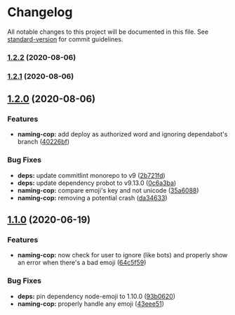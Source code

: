 # Changelog

All notable changes to this project will be documented in this file. See [standard-version](https://github.com/conventional-changelog/standard-version) for commit guidelines.

### [1.2.2](https://github.com/p3ol/hypnobots/compare/v1.2.1...v1.2.2) (2020-08-06)

### [1.2.1](https://github.com/p3ol/hypnobots/compare/v1.2.0...v1.2.1) (2020-08-06)

## [1.2.0](https://github.com/p3ol/hypnobots/compare/v1.1.0...v1.2.0) (2020-08-06)


### Features

* **naming-cop:** add deploy as authorized word and ignoring dependabot's branch ([40226bf](https://github.com/p3ol/hypnobots/commit/40226bf09a402c572798e615d1502fa780572bb0))


### Bug Fixes

* **deps:** update commitlint monorepo to v9 ([2b721fd](https://github.com/p3ol/hypnobots/commit/2b721fd90354625e078efd4531e77bd49c044b70))
* **deps:** update dependency probot to v9.13.0 ([0c6a3ba](https://github.com/p3ol/hypnobots/commit/0c6a3ba426ab21bef44929de75b213d73c98b0c4))
* **naming-cop:** compare emoji's key and not unicode ([35a6088](https://github.com/p3ol/hypnobots/commit/35a608836fdafd631af9ce0d0c32572927f482a1))
* **naming-cop:** removing a potential crash ([da34633](https://github.com/p3ol/hypnobots/commit/da346335aa923fb9d5009f76f97b2a5c374ebc42))

## [1.1.0](https://github.com/p3ol/hypnobots/compare/v1.0.0...v1.1.0) (2020-06-19)


### Features

* **naming-cop:** now check for user to ignore (like bots) and properly show an error when there's a bad emoji ([64c5f59](https://github.com/p3ol/hypnobots/commit/64c5f59d45805acf0649e9daa907b7fcf8ac9754))


### Bug Fixes

* **deps:** pin dependency node-emoji to 1.10.0 ([93b0620](https://github.com/p3ol/hypnobots/commit/93b0620096af4b95853a1f0548e74481f6280b97))
* **naming-cop:** properly handle any emoji ([43eee51](https://github.com/p3ol/hypnobots/commit/43eee510ffc11b165c741365a1e750cdd0006452))
